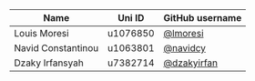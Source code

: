 | Name | Uni ID | GitHub username |
| --- | --- | --- |
| Louis Moresi | u1076850 | [@lmoresi](http://github.com/lmoresi) |
| Navid Constantinou | u1063801 | [@navidcy](http://github.com/navidcy) |
| Dzaky Irfansyah | u7382714 | [@dzakyirfan](http://github.com/dzakyirfan) |
